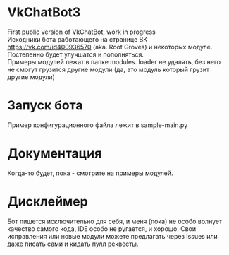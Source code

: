 # VkChatBot3
First public version of VkChatBot, work in progress <br>
Исходники бота работающего на странице ВК https://vk.com/id400936570 (aka. Root Groves) и некоторых модуле. Постепенно будет улучшатся и пополняться. <br>
Примеры модулей лежат в папке modules. loader не удалять, без него не смогут грузится другие модули (да, это модуль который грузит другие модули) 

# Запуск бота
Пример конфигурационного файла лежит в sample-main.py

# Документация
Когда-то будет, пока - смотрите на примеры модулей.

# Дисклеймер
Бот пишется исключительно для себя, и меня (пока) не особо волнует качество самого кода, IDE особо не ругается, и хорошо.
Свои исправления или новые модули можете предлагать через Issues или даже писать сами и кидать пулл реквесты.
